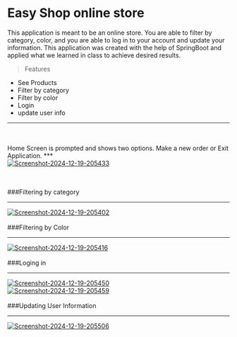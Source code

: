 # Easy Shop online store
<!-- -->
This application is meant to be an online store. You are able to filter by category, color, and you are able to log in to your account and update your information.
This application was created with the help of SpringBoot and applied what we learned in class to achieve desired results.

>Features
<!--line that seperates -->
* See Products
* Filter by category
* Filter by color
* Login
* update user info

-----------
<br>
<br>
Home Screen is prompted and shows two options. Make a new order or Exit Application.
***
<br>
<a href="https://ibb.co/dpjsdfn"><img src="https://i.ibb.co/KsbcM5C/Screenshot-2024-12-19-205433.png" alt="Screenshot-2024-12-19-205433" border="0"></a>

<br><br>
 ###Filtering by category<br>
 ***
<a href="https://imgbb.com/"><img src="https://i.ibb.co/H42SQq9/Screenshot-2024-12-19-205402.png" alt="Screenshot-2024-12-19-205402" border="0"></a><br>
<br>
###Filtering by Color<br>
***
<a href="https://ibb.co/n8xG74F"><img src="https://i.ibb.co/mFfj9d3/Screenshot-2024-12-19-205416.png" alt="Screenshot-2024-12-19-205416" border="0"></a><br>
<br>
###Loging in
***
<a href="https://ibb.co/nDm5fbG"><img src="https://i.ibb.co/Cn8Tvzc/Screenshot-2024-12-19-205450.png" alt="Screenshot-2024-12-19-205450" border="0"></a><br>
<a href="https://imgbb.com/"><img src="https://i.ibb.co/QcXRSbP/Screenshot-2024-12-19-205459.png" alt="Screenshot-2024-12-19-205459" border="0"></a><br>
<br>
###Updating User Information
***
<a href="https://ibb.co/gV0Lsfr"><img src="https://i.ibb.co/8cyLFfm/Screenshot-2024-12-19-205506.png" alt="Screenshot-2024-12-19-205506" border="0">

